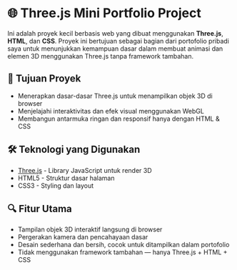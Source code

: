 # 🌐 Three.js Mini Portfolio Project

Ini adalah proyek kecil berbasis web yang dibuat menggunakan **Three.js**, **HTML**, dan **CSS**. Proyek ini bertujuan sebagai bagian dari portofolio pribadi saya untuk menunjukkan kemampuan dasar dalam membuat animasi dan elemen 3D menggunakan Three.js tanpa framework tambahan.

## 🎯 Tujuan Proyek

- Menerapkan dasar-dasar Three.js untuk menampilkan objek 3D di browser
- Menjelajahi interaktivitas dan efek visual menggunakan WebGL
- Membangun antarmuka ringan dan responsif hanya dengan HTML & CSS

## 🛠️ Teknologi yang Digunakan

- [Three.js](https://threejs.org/) - Library JavaScript untuk render 3D
- HTML5 - Struktur dasar halaman
- CSS3 - Styling dan layout

## 🔍 Fitur Utama

- Tampilan objek 3D interaktif langsung di browser
- Pergerakan kamera dan pencahayaan dasar
- Desain sederhana dan bersih, cocok untuk ditampilkan dalam portofolio
- Tidak menggunakan framework tambahan — hanya Three.js + HTML + CSS
